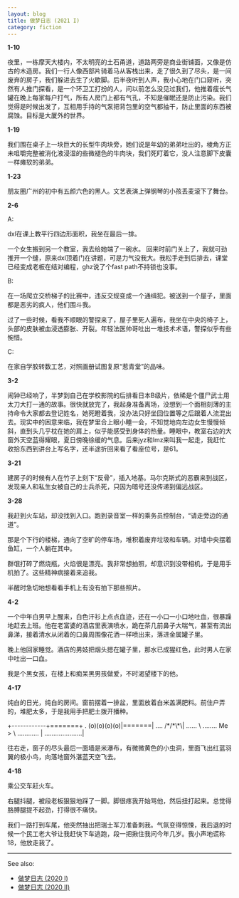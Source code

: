 ```yaml
---
layout: blog
title: 做梦日志 (2021 I)
category: fiction
---
```


**1-10**

夜里，一栋摩天大楼内，不太明亮的土石甬道，道路两旁是商业街铺面，又像是仿古的木造房。我们一行人像西部片骑着马从客栈出来，走了很久到了尽头，是一间废弃的房子，我们躲进去生了火歇脚。后半夜听到人声，我小心地在门口窥听，突然有人推门探看，是一个环卫工打扮的人，问以前怎么没见过我们，他推着瘦长气罐在晚上每家每户打气，所有人房门上都有气孔，不知是催眠还是防止污染。我们觉得是时候出发了，互相用手持的气泵把背包里的空气都抽干，防止里面的东西被腐蚀。目标是大厦外的世界。

**1-19**

我们围在桌子上一块巨大的长型牛肉块旁，她们说是年幼的弟弟吐出的，棱角方正未咀嚼完整被消化液浸湿的些微褪色的牛肉块，我们死盯着它，没人注意脚下皮囊一样瘫软的弟弟。

**1-23**

朋友圈广州的初中有五颜六色的黑人。文艺表演上弹钢琴的小孩丢麦滚下了舞台。

**2-6**

A:

dxl在课上教平行四边形面积，我坐在最后一排。

一个女生搬到另一个教室，我去给她端了一碗水。 回来时前门关上了，我就可劲推开一个缝，原来dxl顶着门在讲题，可是力气没我大。我松手走到后排去，课堂已经变成老板在结对编程，ghz说了个fast path不持锁也没事。

B:

在一场爬立交桥梯子的比赛中，违反交规变成一个通缉犯。被送到一个屋子，里面都是恶劣的疯人，他们围斗我。

过了一些时候，看我不顺眼的警探来了，屋子里死人遍布，我坐在中央的椅子上，头部的皮肤被血浸透膨胀、开裂。年轻法医帅哥吐出一堆技术术语，警探似乎有些惋惜。

C:

在家自学胶转数工艺，对照画册试图复原“惹青堂”的品味。

**3-2**

闹钟已经响了，半梦到自己在学校影院的后排看日本B级片，依稀是个僵尸武士用太刀大打一通的故事。很快就放完了，我起身准备离场，没想到一个面相刻薄的主持命令大家都去登记姓名，她死瞪着我，没办法只好坐回位置等之后跟着人流混出去。现实中的困意来临，我在梦里合上眼小睡一会，不知觉地向左边女生慢慢倾斜，直到头几乎枕在她的肩上，似乎能感受到身体的热量。睡眼中，教室右边的大窗外天空蓝得耀眼，夏日傍晚徐缓的气息。后来jyz和lmz来叫我一起走，我赶忙收拾东西到讲台上写名字，还半途折回来看了看座位号，是61。

**3-21**

建房子的时候有人在竹子上刻下“反骨”，插入地基。马尔克斯式的恶霸来到战区，发现亲人和私生女被自己的士兵杀死，只因为暗号还没传递到偏远战区。

**3-28**

我赶到火车站，却没找到入口。跑到录音室一样的乘务员控制台，“请走旁边的通道”。

那是个下行的楼梯，通向了空旷的停车场，堆积着废弃垃圾和车辆。对墙中央摆着鱼缸，一个人躺在其中。

群氓打碎了燃烧瓶，火焰很是漂亮。我非常想拍照，却意识到没带相机，于是用手机拍了。这些精神病接着来追我。

半醒时急切地想看看手机上有没有拍下那些照片。

**4-2**

一个中年白男早上醒来，白色汗衫上点点血迹，还在一小口一小口地吐血，很暴躁地赶去上班。他在老富婆的酒店里表演喷水，跪在茶几前鼻子大喘气，甚至有流出鼻涕，接着清水从闭着的口鼻周围像花洒一样喷出来，落进金属罐子里。

晚上他回家睡觉。酒店的男妓把烟头摁在罐子里，那水已成猩红色，此时男人在家中吐出一口血。

我是个黑女孩，在楼上和痴呆黑男孩做爱，不时渴望楼下的他。

**4-17**

纯白的日光，纯白的房间。窗前摆着一排盆，里面放着白米盖满肥料。前住户弄的，堆肥太多，于是我用手把肥土拨开播种。

<div class="ascii-art">
    +------------+=======+
   . (o)(o)(o)(o)|=======|
 ....             /*/*\*\|
......                    \
........       Me       >  \
 ............            |
    .....................|
</div>

往右走，窗子的尽头最后一面墙是米瀑布，有微微黄色的小虫洞，里面飞出红蓝羽翼的极小鸟，向落地窗外湛蓝天空飞去。

**4-18**

乘公交车赶火车。

右腿抖腿，被段老板狠狠地踩了一脚。脚很疼我开始骂他，然后扭打起来。总觉得胳膊腿提不起劲，打得很不痛快。

我们一路打到车尾，他突然抽出把瑞士军刀准备刺我。气氛变得惊悚，我后退的时候一个民工老大爷让我赶快下车逃跑，段一把揪住我问今年几岁。我小声地谎称18，他放走我了。

------

See also:

- [做梦日志 (2020 I)](/fiction/2020/05/29/my-dreams-2020-1.html)
- [做梦日志 (2020 II)](/fiction/2020/12/21/my-dreams-2020-2.html)
